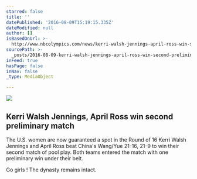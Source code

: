 ```yaml
---
starred: false
title: ''
datePublished: '2016-08-09T15:19:15.335Z'
dateModified: null
author: []
isBasedOnUrl: >-
  http://www.nbcolympics.com/news/kerri-walsh-jennings-april-ross-win-second-preliminary-match
sourcePath: >-
  _posts/2016-08-09-kerri-walsh-jennings-april-ross-win-second-preliminary-matc.md
inFeed: true
hasPage: false
inNav: false
_type: MediaObject

---
```

<article style=""><img src="http://www.nbcolympics.com/sites/default/files/field_image/08August2016/bv_kwj_apr_chn_pre.jpg" /><h1>Kerri Walsh Jennings, April Ross win second preliminary match</h1><p>The U.S. women are now guaranteed a spot in the Round of 16 Kerri Walsh Jennings and April Ross beat China's Wang/Yue 21-16, 21-9 to win their second match of pool play. Both teams entered the match with one preliminary win under their belt.</p></article>

Go girls ! The dynasty remains intact.